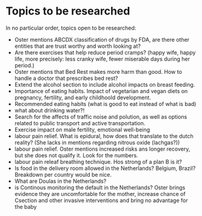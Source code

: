 # Topics to be researched

In no particular order, topics open to be researched:

* Oster mentions ABCDX classification of drugs by FDA, are there other entities that are trust worthy and worth looking at?
* Are there exercises that help reduce period cramps? (happy wife, happy life, more precisely: less cranky wife, fewer miserable days during her period.)
* Oster mentions that Bed Rest makes more harm than good. How to handle a doctor that prescribes bed rest?
* Extend the alcohol section to include alcohol impacts on breast feeding.
* Importance of eating habits. Impact of vegetarian and vegan diets on pregnancy, fertility, and early childhoold development.
* Recommended eating habits (what is good to eat instead of what is bad)
* what about drinking water?!
* Search for the affects of traffic noise and polution, as well as options related to public transport and active transportation.
* Exercise impact on male fertility, emotional well-being
* labour pain relief. What is epidural, how does that translate to the dutch reality? (She lacks in mentions regarding nitrous oxide (lachgas?))
* labour pain relief. Oster mentions increased risks ans longer recovery, but she does not qualify it. Look for the numbers.
* labour pain releaf breathing technique. Hos strong of a plan B is it?
* Is food in the delivery room allowed in the Netherlands? Belgium, Brazil? Breakdown per country would be nice.
* What are Doulas in the Netherlands?
* is Continous monitoring the default in the Netherlands? Oster brings evidence they are uncomfortable for the mother, increase chance of Csection and other invasive interventions and bring no advantage for the baby
